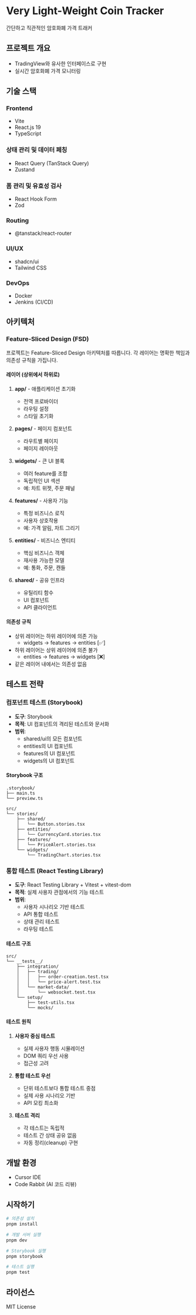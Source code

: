 # Very Light-Weight Coin Tracker

간단하고 직관적인 암호화폐 가격 트래커

## 프로젝트 개요

- TradingView와 유사한 인터페이스로 구현
- 실시간 암호화폐 가격 모니터링

## 기술 스택

### Frontend
- Vite
- React.js 19
- TypeScript

### 상태 관리 및 데이터 페칭
- React Query (TanStack Query)
- Zustand

### 폼 관리 및 유효성 검사
- React Hook Form
- Zod

### Routing
- @tanstack/react-router

### UI/UX
- shadcn/ui
- Tailwind CSS

### DevOps
- Docker
- Jenkins (CI/CD)

## 아키텍처

### Feature-Sliced Design (FSD)
프로젝트는 Feature-Sliced Design 아키텍처를 따릅니다. 각 레이어는 명확한 책임과 의존성 규칙을 가집니다.

#### 레이어 (상위에서 하위로)
1. **app/** - 애플리케이션 초기화
   - 전역 프로바이더
   - 라우팅 설정
   - 스타일 초기화

2. **pages/** - 페이지 컴포넌트
   - 라우트별 페이지
   - 페이지 레이아웃

3. **widgets/** - 큰 UI 블록
   - 여러 feature를 조합
   - 독립적인 UI 섹션
   - 예: 차트 위젯, 주문 패널

4. **features/** - 사용자 기능
   - 특정 비즈니스 로직
   - 사용자 상호작용
   - 예: 가격 알림, 차트 그리기

5. **entities/** - 비즈니스 엔티티
   - 핵심 비즈니스 객체
   - 재사용 가능한 모델
   - 예: 통화, 주문, 캔들

6. **shared/** - 공유 인프라
   - 유틸리티 함수
   - UI 컴포넌트
   - API 클라이언트

#### 의존성 규칙
- 상위 레이어는 하위 레이어에 의존 가능
  - widgets -> features -> entities [✅]
- 하위 레이어는 상위 레이어에 의존 불가
  - entities -> features -> widgets [❌]
- 같은 레이어 내에서는 의존성 없음

## 테스트 전략

### 컴포넌트 테스트 (Storybook)
- **도구**: Storybook
- **목적**: UI 컴포넌트의 격리된 테스트와 문서화
- **범위**: 
  - shared/ui의 모든 컴포넌트
  - entities의 UI 컴포넌트
  - features의 UI 컴포넌트
  - widgets의 UI 컴포넌트

#### Storybook 구조
```
.storybook/
├── main.ts
└── preview.ts

src/
└── stories/
    ├── shared/
    │   └── Button.stories.tsx
    ├── entities/
    │   └── CurrencyCard.stories.tsx
    ├── features/
    │   └── PriceAlert.stories.tsx
    └── widgets/
        └── TradingChart.stories.tsx
```

### 통합 테스트 (React Testing Library)
- **도구**: React Testing Library + Vitest + vitest-dom
- **목적**: 실제 사용자 관점에서의 기능 테스트
- **범위**:
  - 사용자 시나리오 기반 테스트
  - API 통합 테스트
  - 상태 관리 테스트
  - 라우팅 테스트

#### 테스트 구조
```
src/
└── __tests__/
    ├── integration/
    │   ├── trading/
    │   │   ├── order-creation.test.tsx
    │   │   └── price-alert.test.tsx
    │   └── market-data/
    │       └── websocket.test.tsx
    └── setup/
        ├── test-utils.tsx
        └── mocks/
```

#### 테스트 원칙
1. **사용자 중심 테스트**
   - 실제 사용자 행동 시뮬레이션
   - DOM 쿼리 우선 사용
   - 접근성 고려

2. **통합 테스트 우선**
   - 단위 테스트보다 통합 테스트 중점
   - 실제 사용 시나리오 기반
   - API 모킹 최소화

3. **테스트 격리**
   - 각 테스트는 독립적
   - 테스트 간 상태 공유 없음
   - 자동 정리(cleanup) 구현

## 개발 환경
- Cursor IDE
- Code Rabbit (AI 코드 리뷰)

## 시작하기

```bash
# 의존성 설치
pnpm install

# 개발 서버 실행
pnpm dev

# Storybook 실행
pnpm storybook

# 테스트 실행
pnpm test
```

## 라이선스

MIT License
